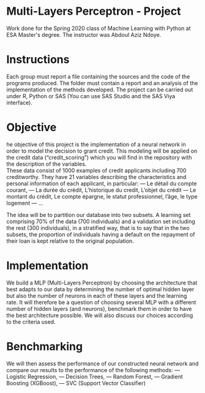 # **Multi-Layers Perceptron - Project**

Work done for the Spring 2020 class of Machine Learning with Python at ESA Master's degree. The instructor was Abdoul Aziz Ndoye.


# Instructions
Each group must report a file containing the sources and the code of the programs produced. The folder must contain a report and an analysis of the implementation of the methods developed. The project can be carried out under R, Python or SAS (You can use SAS Studio and the SAS Viya interface).

# Objective
he objective of this project is the implementation of a neural network in order to model the decision to grant credit. This modeling will be applied on the credit data (“credit_scoring”) which you will find in the repository with the description of the variables.  
These data consist of 1000 examples of credit applicants including 700 creditworthy. They have 21 variables describing the characteristics and personal information of each applicant, in particular:
— Le détail du compte courant,
— La durée du crédit, L’historique du credit, L’objet du crédit
— Le montant du crédit, Le compte épargne, le statut professionnel,
l’âge, le type logement
— ...

The idea will be to partition our database into two subsets. A learning set comprising 70% of the data (700 individuals) and a validation set including the rest (300 individuals), in a stratified way, that is to say that in the two subsets, the proportion of individuals having a default on the repayment of their loan is kept relative to the original population.

# Implementation
We build a MLP (Multi-Layers Perceptron) by choosing the architecture that best adapts to our data by determining the number of optimal hidden layer but also the number of neurons in each of these layers and the learning rate. It will therefore be a question of choosing several MLP with a different number of hidden layers (and neurons), benchmark them in order to have the best architecture possible. We will also discuss our choices according to the criteria used.

# Benchmarking
We will then assess the performance of our constructed neural network and compare our results to the performance of the following methods:
— Logistic Regression,
— Decision Trees,
— Random Forest,
— Gradient Boosting (XGBoost),
— SVC (Support Vector Classifier)


